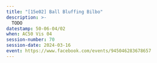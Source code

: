 ```yaml
---
title: "[15e02] Ball Bluffing Bilbo"
description: >-
  TODO
datestamp: 50-06-04/02
when: AC50 Vis 04
session-number: 70
session-date: 2024-03-16
event: https://www.facebook.com/events/945046283678657
---
```


